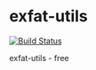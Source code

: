 # exfat-utils

[![Build Status](https://travis-ci.org/UnitedRPMs/exfat-utils.svg?branch=master)](https://travis-ci.org/UnitedRPMs/exfat-utils)

exfat-utils - free
